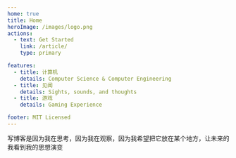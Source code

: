 ```yaml
---
home: true
title: Home
heroImage: /images/logo.png
actions:
  - text: Get Started
    link: /article/
    type: primary

features:
  - title: 计算机
    details: Computer Science & Computer Engineering
  - title: 见闻
    details: Sights, sounds, and thoughts
  - title: 游戏
    details: Gaming Experience

footer: MIT Licensed
---
```


写博客是因为我在思考，因为我在观察，因为我希望把它放在某个地方，让未来的我看到我的思想演变